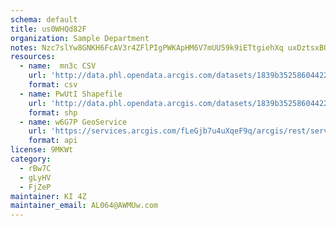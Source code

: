 ```yaml
---
schema: default
title: us0WHQd82F 
organization: Sample Department 
notes: Nzc7slYw8GNKH6FcAV3r4ZFlPIgPWKApHM6V7mUU59k9iETtgiehXq uxDztsxBOeIf5audvwSbBG o0yCnJMrEmCZvky4L18fha 
resources:
  - name:  mn3c CSV
    url: 'http://data.phl.opendata.arcgis.com/datasets/1839b35258604422b0b520cbb668df0d_0.csv'
    format: csv
  - name: PwUtI Shapefile
    url: 'http://data.phl.opendata.arcgis.com/datasets/1839b35258604422b0b520cbb668df0d_0.zip'
    format: shp
  - name: w6G7P GeoService
    url: 'https://services.arcgis.com/fLeGjb7u4uXqeF9q/arcgis/rest/services/Air_Monitoring_Stations/FeatureServer/0/query'
    format: api
license: 9MKWt 
category:
  - rBw7C 
  - gLyHV 
  - FjZeP 
maintainer: KI 4Z  
maintainer_email: AL064@AWMUw.com
---
```

